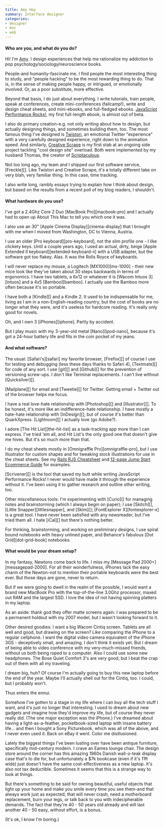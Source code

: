 ```yaml
---
title: Amy Hoy
summary: Interface designer
categories:
- designer
- mac
- web
---
```


#### Who are you, and what do you do?

Hi! I'm [Amy](http://slash7.com/ "Amy's website."). I design experiences that help me rationalize my addiction to pop psychology/sociology/neuroscience books.

People-and humanity-fascinate me. I find people the most interesting thing to study, and "people hacking" to be the most rewarding thing to do. That is, in the sense of making people happy, or intrigued, or emotionally involved. Or, as a poor substitute, more effective.

Beyond that basis, I do just about everything. I write tutorials, train people, speak at conferences, create mini-conferences (failcamp!), write and design cheat sheets, and mini-ebooks, and full-fledged ebooks. [JavaScript Performance Rocks!](http://jsrocks.com/ "Amy's book site."), my first full-length ebook, is almost out of beta.

I also do primary creation-e.g. not only writing about how to design, but actually designing things, and sometimes building them, too. The most famous thing I've designed is [Twistori](http://twistori.com/ "A Twitter 'emotion' app."), an emotional Twitter "experience" with a very carefully designed experience, right down to the animation speed. And similarly, [Creative Scrape](http://creativescrape.com "An 'inspiration utility'.") is my first stab at an ongoing side project tackling "cool design site" overload. Both were implemented by my husband Thomas, the creator of [Scriptaculous](http://scripty2.com).

Not too long ago, my team and I shipped our first software service, [Freckle][]. Like Twistori and Creative Scrape, it's a totally different take on very blah, very familiar thing. In this case, time tracking.

I also write long, rambly essays trying to explain how I think about design, but based on the results from a recent poll of my blog readers, I shouldn't.

#### What hardware do you use?

I've got a 2.4Ghz Core 2 Duo [MacBook Pro][macbook-pro] and I actually had to open up About This Mac to tell you which one it was.

I also use an 30" [Apple Cinema Display][cinema-display] that I brought with me when I moved from Washington, DC to Vienna, Austria.

I use an older [Pro keyboard][pro-keyboard], not the slim profile one - I like clickety keys. Until a couple years ago, I used an actual, dirty, beige [Apple Extended II keyboard][extended-keyboard-ii] with a USB adapter, but the software got too flakey. Alas. It was the Rolls Royce of keyboards.

I will never replace my mouse, a Logitech [MX1000][mx-1000] - their new mice look like they've taken about 30 steps backwards in terms of ergonomics. I have two tablets, a 6x12 or whatever it is [Wacom Intuos 3][intuos] and a 4x5 [Bamboo][bamboo]. I actually use the Bamboo more often because it's so portable.

I have both a [Kindle][] and a Kindle 2. It used to be indispensable for me, living as I am in a non-English-reading country, but the cost of books are no longer what they were, and it's useless for hardcore reading. It's really only good for novels.

Oh, and I own 3 [iPhones][iphone]. Partly by accident.

But I play music with my 3-year-old metal [Nano][ipod-nano], because it's got a 24-hour battery life and fits in the coin pocket of my jeans.

#### And what software?

The usual: [Safari's][safari] my favorite browser, [Firefox][] of course I use for testing and debugging (less these days thanks to Safari 4), [Textmate][] for code of any sort. I use [git][] and [Github][] for the prevention of versioning screw-ups. I don't like Terminal replacements. I can't live without [Quicksilver][].

[Mailplane][] for email and [Tweetie][] for Twitter. Getting email + Twitter out of the browser helps me focus.

I have a real love-hate relationship with [Photoshop][] and [Illustrator][]. To be honest, it's more like an indifference-hate relationship. I have mostly a hate-hate relationship with [InDesign][], but of course it's better than QuarkXpress. [Lightroom][] I actually love (go Adobe?).

I adore [The Hit List][the-hit-list] as a task-tracking app more than I can express. I've tried 'em all, and Hit List's the only good one that doesn't give me hives. But it's so much more than that.

I do my cheat sheets mostly in [Omnigraffle Pro][omnigraffle-pro], but I use Illustrator for custom shapes and for tweaking stock illustrations for use in the cheat sheets. See my [Rails RJS Cheatsheet](http://slash7.com/articles/2006/10/8/rjs-demistified-with-pretty-colors "Amy's Rails RJS cheatsheet.") and [12-page Jump Start Ecommerce Guide](http://jumpstartcc.com/ "Amy's ecommerce guide.") for examples.

[Scrivener][] is the tool that saved my butt while writing JavaScript Performance Rocks! I never would have made it through the experience without it. I've been using it to gather research and outline other writing, too.

Other miscellaneous tools: I'm experimenting with [Curio][] for managing notes and brainstorming (which I always begin on paper); I use [Skitch][], [Little Snapper][littlesnapper], and [Skim][]; [FontExplorer X][fontexplorer-x] is a great tool. I have never been satisfied with any newsreader, but I've tried them all. I hate [iCal][] but there's nothing better.

For thinking, brainstorming, and working on preliminary designs, I use spiral bound notebooks with heavy unlined paper, and Behance's fabulous [Dot Grid][dot-grid-book] notebooks.

#### What would be your dream setup?

In my fantasy, Newtons come back to life. I miss my [Message Pad 2000+][messagepad-2000]. For all their wonderfulness, iPhones lack the easy charm of the Newton-not to mention their portable keyboards were the best ever. But those days are gone, never to return.

But if we were going to dwell in the realm of the possible, I would want a brand new MacBook Pro with the top-of-the-line 3.0Ghz processor, maxed out RAM and the largest SSD. I love the idea of not having spinning platters in my laptop. 

As an aside: thank god they offer matte screens again. I was prepared to be a permanent holdout with my 2007 model, but I wasn't looking forward to it. 

Other desired goodies: I want a big Wacom Cintiq screen. Tablets are all well and good, but drawing on the screen? Like comparing the iPhone to a regular cellphone. I want the digital video camera equivalent of the iPhone 3GS - deceptively small, and amazing. I don't think it exists yet. But I dream of being able to video conference with my very-much-missed friends, without us both being roped to a computer. Also I could use some new headphones. The Bose Quiet Comfort 3's are very good, but I beat the crap out of them with all my traveling. 

I dream big, huh? Of course I'm actually going to buy this new laptop before the end of the year. Maybe I'll actually shell out for the Cintiq, too. I could, but I probably won't. 

Thus enters the ennui. 

Somehow I've gotten to a stage in my life where I can buy all the tech stuff I want, and it's just no longer that interesting. I used to dream about new gadgets and imagine how they'd improve my life, but of course they never really did. (The one major exception was the iPhone.) I've dreamed about having a light-as-a-feather, pocketbook-sized laptop with insane battery life... and then I bought a Sony Picturebook, which was all of the above, and I never even used it. Back on eBay it went. Color me disillusioned.

Lately the biggest things I've been lusting over have been antique furniture, specifically mid-century modern. I crave an Eames lounge chair. The design store around the corner has this amazing 1960s Danish wall-o-teak display case that's to die for, but unfortunately a $7k bookcase (even if it's 11ft wide) just doesn't have the same cost-effectiveness as a new laptop. It's also not tax deductible. Sometimes it seems that this is a strange way to look at things.

But there's something to be said for owning beautiful, useful objects that light up your home and make you smile every time you see them-and that always work just as expected, that will never crash, need a motherboard replacement, burn your legs, or talk back to you with indecipherable demands. The fact that they're 40 - 50 years old already and will last another 40 - 50 easy, without effort, is a bonus.

(It's ok, I know I'm boring.)